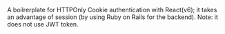 A boilrerplate for HTTPOnly Cookie authentication with React(v6); it takes an advantage of session (by using Ruby on Rails for the backend). Note: it does not use JWT token. 
